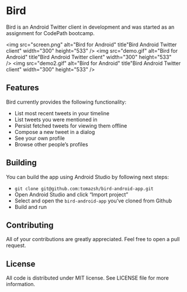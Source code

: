 Bird
====

Bird is an Android Twitter client in development and was started as an assignment for CodePath bootcamp.

<img src="screen.png" alt="Bird for Android" title"Bird Android Twitter client" width="300" height="533" />&nbsp;<img src="demo.gif" alt="Bird for Android" title"Bird Android Twitter client" width="300" height="533" />&nbsp;<img src="demo2.gif" alt="Bird for Android" title"Bird Android Twitter client" width="300" height="533" />

Features
--------

Bird currently provides the following functionality:
* List most recent tweets in your timeline
* List tweets you were mentioned in
* Persist fetched tweets for viewing them offline
* Compose a new tweet in a dialog
* See your own profile
* Browse other people’s profiles

Building
--------

You can build the app using Android Studio by following next steps:
* `git clone git@github.com:tomazsh/bird-android-app.git`
* Open Android Studio and click “Import project”
* Select and open the `bird-android-app` you’ve cloned from Github
* Build and run

Contributing
------------

All of your contributions are greatly appreciated. Feel free to open a pull request.

License
-------

All code is distributed under MIT license. See LICENSE file for more information.
